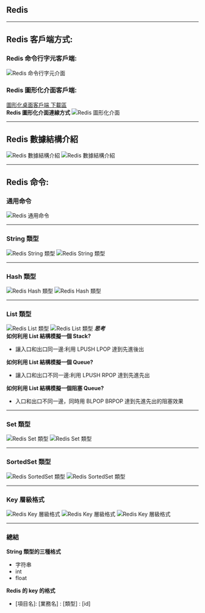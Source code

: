 ## Redis 

---

##  Redis 客戶端方式:
### Redis 命令行字元客戶端:
![Redis 命令行字元介面](picture/Redis_6.png)
### Redis 圖形化介面客戶端:
[圖形化桌面客戶端 下載區](https://github.com/lework/RedisDesktopManager-Windows/releases)  
**Redis 圖形化介面連線方式**
![Redis 圖形化介面](picture/Redis_5.png)

---

## Redis 數據結構介紹
![Redis 數據結構介紹](picture/Redis_7.png)
![Redis 數據結構介紹](picture/Redis_8.png)

---

## Redis 命令:
### 通用命令
![Redis 通用命令](picture/Redis_9.png)

---

### String 類型
![Redis String 類型](picture/Redis_10.png)
![Redis String 類型](picture/Redis_11.png)

---

### Hash 類型
![Redis Hash 類型](picture/Hash.png)
![Redis Hash 類型](picture/Hash_1.png)

---

### List 類型
![Redis List 類型](picture/List.png)
![Redis List 類型](picture/List_1.png)
***思考***  
**如何利用 List 結構模擬一個 Stack?**
- 讓入口和出口同一邊:利用 LPUSH LPOP 達到先進後出

**如何利用 List 結構模擬一個 Queue?**
- 讓入口和出口不同一邊:利用 LPUSH RPOP 達到先進先出

**如何利用 List 結構模擬一個阻塞 Queue?**
- 入口和出口不同一邊，同時用 BLPOP BRPOP 達到先進先出的阻塞效果

---

### Set 類型
![Redis Set 類型](picture/Set.png)
![Redis Set 類型](picture/Set_1.png)

---

### SortedSet 類型
![Redis SortedSet 類型](picture/SortedSet.png)
![Redis SortedSet 類型](picture/SortedSet_1.png)

---

### Key 層級格式
![Redis Key 層級格式](picture/Key.png)
![Redis Key 層級格式](picture/Key_1.png)
![Redis Key 層級格式](picture/Key_2.png)

---

### 總結
**String 類型的三種格式**
- 字符串
- int
- float  

**Redis 的 key 的格式**
- [項目名]: [業務名] : [類型] : [id]


